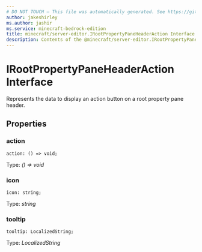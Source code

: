 ```yaml
---
# DO NOT TOUCH — This file was automatically generated. See https://github.com/mojang/minecraftapidocsgenerator to modify descriptions, examples, etc.
author: jakeshirley
ms.author: jashir
ms.service: minecraft-bedrock-edition
title: minecraft/server-editor.IRootPropertyPaneHeaderAction Interface
description: Contents of the @minecraft/server-editor.IRootPropertyPaneHeaderAction class.
---
```

# IRootPropertyPaneHeaderAction Interface

Represents the data to display an action button on a root property pane header.

## Properties

### **action**
`action: () => void;`

Type: *() => void*

### **icon**
`icon: string;`

Type: *string*

### **tooltip**
`tooltip: LocalizedString;`

Type: *LocalizedString*
